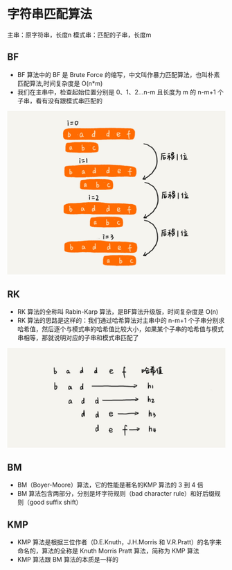 # 字符串匹配算法

主串：原字符串，长度n
模式串：匹配的子串，长度m

## BF

- BF 算法中的 BF 是 Brute Force 的缩写，中文叫作暴力匹配算法，也叫朴素匹配算法,时间复杂度是 O(n*m)
- 我们在主串中，检查起始位置分别是 0、1、2…n-m 且长度为 m 的 n-m+1 个子串，看有没有跟模式串匹配的

![bf](./img/19.jpg)

## RK

- RK 算法的全称叫 Rabin-Karp 算法，是BF算法升级版，时间复杂度是 O(n)
- RK 算法的思路是这样的：我们通过哈希算法对主串中的 n-m+1 个子串分别求哈希值，然后逐个与模式串的哈希值比较大小，如果某个子串的哈希值与模式串相等，那就说明对应的子串和模式串匹配了

![rk](./img/20.jpg)

## BM

- BM（Boyer-Moore）算法，它的性能是著名的KMP 算法的 3 到 4 倍
- BM 算法包含两部分，分别是坏字符规则（bad character rule）和好后缀规则（good suffix shift）

## KMP

- KMP 算法是根据三位作者（D.E.Knuth，J.H.Morris 和 V.R.Pratt）的名字来命名的，算法的全称是 Knuth Morris Pratt 算法，简称为 KMP 算法
- KMP 算法跟 BM 算法的本质是一样的